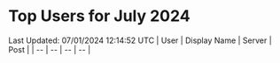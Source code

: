 # Top Users for July 2024
Last Updated: 07/01/2024 12:14:52 UTC
| User | Display Name | Server | Post |
| -- | -- | -- | -- |
